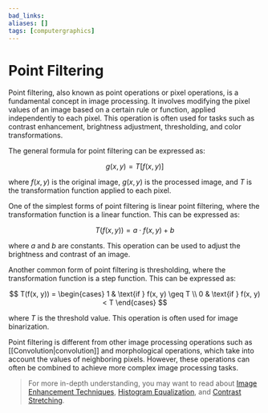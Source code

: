 ```yaml
---
bad_links: 
aliases: []
tags: [computergraphics]
---
```

# Point Filtering

Point filtering, also known as point operations or pixel operations, is a fundamental concept in image processing. It involves modifying the pixel values of an image based on a certain rule or function, applied independently to each pixel. This operation is often used for tasks such as contrast enhancement, brightness adjustment, thresholding, and color transformations.

The general formula for point filtering can be expressed as:

$$
g(x, y) = T[f(x, y)]
$$

where $f(x, y)$ is the original image, $g(x, y)$ is the processed image, and $T$ is the transformation function applied to each pixel.

One of the simplest forms of point filtering is linear point filtering, where the transformation function is a linear function. This can be expressed as:

$$
T(f(x, y)) = a \cdot f(x, y) + b
$$

where $a$ and $b$ are constants. This operation can be used to adjust the brightness and contrast of an image.

Another common form of point filtering is thresholding, where the transformation function is a step function. This can be expressed as:

$$
T(f(x, y)) = 
\begin{cases} 
1 & \text{if } f(x, y) \geq T \\
0 & \text{if } f(x, y) < T 
\end{cases}
$$

where $T$ is the threshold value. This operation is often used for image binarization.

Point filtering is different from other image processing operations such as [[Convolution|convolution]] and morphological operations, which take into account the values of neighboring pixels. However, these operations can often be combined to achieve more complex image processing tasks.

> For more in-depth understanding, you may want to read about [Image Enhancement Techniques](https://www.google.com/search?q=Image+Enhancement+Techniques), [Histogram Equalization](https://www.google.com/search?q=Histogram+Equalization), and [Contrast Stretching](https://www.google.com/search?q=Contrast+Stretching).